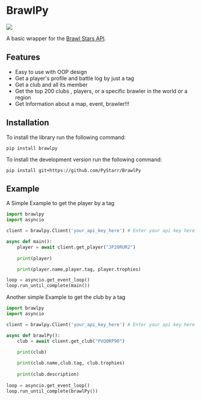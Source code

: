 # BrawlPy
<a href="https://pypi/projects/brawlpy">
    <img src="https://img.shields.io/pypi/dw/brawlpy?color=blue">
</a>

A basic wrapper for the [Brawl Stars API](https://developer.brawlstars.com/#/).

## Features
 * Easy to use with OOP design
 * Get a player's profile and battle log by just a tag
 * Get a club and all its member
 * Get the top 200 clubs , players, or a specific brawler in the world or a region
 * Get Information about a map, event, brawler!!!

## Installation
To install the library run the following command:
```
pip install brawlpy
```
To install the development version run the following command:
```
pip install git+https://github.com/PyStarr/BrawlPy
```

## Example
A Simple Example to get the player by a tag
```py
import brawlpy
import asyncio

client = brawlpy.Client('your_api_key_here') # Enter your api key here

async def main():
    player = await client.get_player("JP20RUR2")
    
    print(player)

    print(player.name,player.tag, player.trophies)

loop = asyncio.get_event_loop()
loop.run_until_complete(main())
```
Another simple Example to get the club by a tag
```py
import brawlpy
import asyncio

client = brawlpy.Client('your_api_key_here') # Enter your api key here

async def brawlPy():
    club = await client.get_club("PVQ0RP90")
    
    print(club)

    print(club.name,club.tag, club.trophies)
    
    print(club.description)
    
loop = asyncio.get_event_loop()
loop.run_until_complete(brawlPy())
```